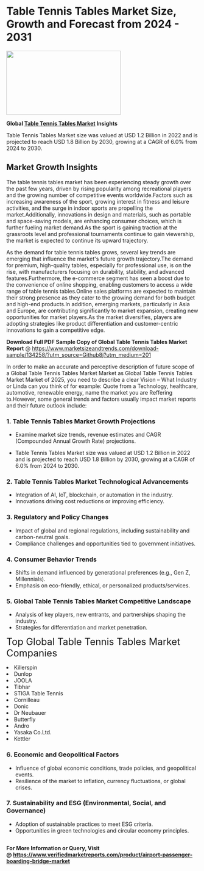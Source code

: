 <H1>Table Tennis Tables Market Size, Growth and Forecast from 2024 - 2031</H1><img class="aligncenter size-medium wp-image-584254" src="https://thirdeyenews.in/wp-content/uploads/2024/09/Global-Market-Research-300x168.jpeg" alt="" width="300" height="168" /><p><strong>Global&nbsp;<a href="https://www.marketsizeandtrends.com/download-sample/134258/?utm_source=Github8j?utm_medium=201">Table Tennis Tables Market</a> Insights</strong></p><p>Table Tennis Tables Market size was valued at USD 1.2 Billion in 2022 and is projected to reach USD 1.8 Billion by 2030, growing at a CAGR of 6.0% from 2024 to 2030.</p><p><h2>Market Growth Insights</h2> <p>The table tennis tables market has been experiencing steady growth over the past few years, driven by rising popularity among recreational players and the growing number of competitive events worldwide.Factors such as increasing awareness of the sport, growing interest in fitness and leisure activities, and the surge in indoor sports are propelling the market.Additionally, innovations in design and materials, such as portable and space-saving models, are enhancing consumer choices, which is further fueling market demand.As the sport is gaining traction at the grassroots level and professional tournaments continue to gain viewership, the market is expected to continue its upward trajectory.</p> <p>As the demand for table tennis tables grows, several key trends are emerging that influence the market's future growth trajectory.The demand for premium, high-quality tables, especially for professional use, is on the rise, with manufacturers focusing on durability, stability, and advanced features.Furthermore, the e-commerce segment has seen a boost due to the convenience of online shopping, enabling customers to access a wide range of table tennis tables.Online sales platforms are expected to maintain their strong presence as they cater to the growing demand for both budget and high-end products.In addition, emerging markets, particularly in Asia and Europe, are contributing significantly to market expansion, creating new opportunities for market players.As the market diversifies, players are adopting strategies like product differentiation and customer-centric innovations to gain a competitive edge.<p><span class=""><strong>Download Full PDF Sample Copy of Global Table Tennis Tables Market Report</strong> @ <a href="https://www.marketsizeandtrends.com/download-sample/134258/?utm_source=Github8j?utm_medium=201" target="_blank">https://www.marketsizeandtrends.com/download-sample/134258/?utm_source=Github8j?utm_medium=201</a></span></p><p>In order to make an accurate and perceptive description of future scope of a Global&nbsp;Table Tennis Tables Market Market as Global&nbsp;Table Tennis Tables Market Market of 2025, you need to describe a clear Vision &ndash; What Industry or Linda can you think of for example: Quote from a Technology, healthcare, automotive, renewable energy, name the market you are Reffering to.However, some general trends and factors usually impact market reports and their future outlook include:</p><h3>1.&nbsp;<strong>Table Tennis Tables Market Growth Projections</strong></h3><ul><li>Examine market size trends, revenue estimates and CAGR (Compounded Annual Growth Rate) projections.</li><li><p>Table Tennis Tables Market size was valued at USD 1.2 Billion in 2022 and is projected to reach USD 1.8 Billion by 2030, growing at a CAGR of 6.0% from 2024 to 2030.</p></li></ul><h3>2.&nbsp;<strong>Table Tennis Tables Market Technological Advancements</strong></h3><ul><li>Integration of AI, IoT, blockchain, or automation in the industry.</li><li>Innovations driving cost reductions or improving efficiency.</li></ul><h3>3.&nbsp;<strong>Regulatory and Policy Changes</strong></h3><ul><li>Impact of global and regional regulations, including sustainability and carbon-neutral goals.</li><li>Compliance challenges and opportunities tied to government initiatives.</li></ul><h3>4.&nbsp;<strong>Consumer Behavior Trends</strong></h3><ul><li>Shifts in demand influenced by generational preferences (e.g., Gen Z, Millennials).</li><li>Emphasis on eco-friendly, ethical, or personalized products/services.</li></ul><h3>5.&nbsp;<strong>Global Table Tennis Tables Market Competitive Landscape</strong></h3><ul><li>Analysis of key players, new entrants, and partnerships shaping the industry.</li><li>Strategies for differentiation and market penetration.</li></ul><p data-pm-slice="1 1 []"><span style="color: inherit; font-family: inherit; font-size: 25px;">Top Global Table Tennis Tables Market Companies</span></p><div class="" data-test-id=""><p><li>Killerspin</li><li> Dunlop</li><li> JOOLA</li><li> Tibhar</li><li> STIGA Table Tennis</li><li> Cornilleau</li><li> Donic</li><li> Dr Neubauer</li><li> Butterfly</li><li> Andro</li><li> Yasaka Co.Ltd.</li><li> Kettler</li></p></div><h3>6.&nbsp;<strong>Economic and Geopolitical Factors</strong></h3><ul><li>Influence of global economic conditions, trade policies, and geopolitical events.</li><li>Resilience of the market to inflation, currency fluctuations, or global crises.</li></ul><h3>7.&nbsp;<strong>Sustainability and ESG (Environmental, Social, and Governance)</strong></h3><ul><li>Adoption of sustainable practices to meet ESG criteria.</li><li>Opportunities in green technologies and circular economy principles.</li></ul><h2><strong style="font-size: 14px;">For More Information or Query, Visit @&nbsp;</strong><a style="background-color: #ffffff; font-size: 14px;" href="https://www.marketsizeandtrends.com/report/table-tennis-tables-market/" target="_blank">https://www.verifiedmarketreports.com/product/airport-passenger-boarding-bridge-market</a></h2>